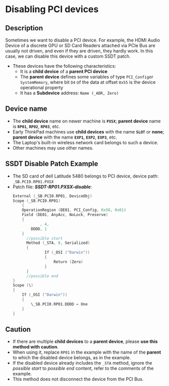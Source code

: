 # Disabling PCI devices

## Description

Sometimes we want to disable a PCI device. For example, the HDMI Audio Device of a discrete GPU or SD Card Readers attached via PCIe Bus are usually not driven, and even if they are driven, they hardly work. In this case, we can disable this device with a custom SSDT patch.

- These devices have the following characteristics:
  - It is a **child device** of a **parent PCI device**
  - The **parent device** defines some variables of type `PCI_Config`or `SystemMemory`, where bit `D4` of the data at offset `0x55` is the device operational property
  - It has a **Subdevice** address: `Name (_ADR, Zero)`  

## Device name

- The **child device** name on newer machine is **`PXSX`**; **parent device** name is **`RP01`**, **`RP02`**, **`RP03`**, etc.
- Early ThinkPad machines use **child devices** with the name **`SLOT`** or **none**; **parent device** with the name **`EXP1`**, **`EXP2`**, **`EXP3`**, etc.
- The Laptop's built-in wireless network card belongs to such a device.
- Other machines may use other names.

## SSDT Disable Patch Example

- The SD card of dell Latitude 5480 belongs to PCI device, device path: `_SB.PCI0.RP01.PXSX`
- Patch file: ***SSDT-RP01.PXSX-disable***:
  ```swift
  External (_SB.PCI0.RP01, DeviceObj)
  Scope (_SB.PCI0.RP01)
      {
      OperationRegion (DE01, PCI_Config, 0x50, 0x01)
      Field (DE01, AnyAcc, NoLock, Preserve)
      {
              , 4,
          DDDD, 1
      }
  		//possible start
  		Method (_STA, 0, Serialized)
  		{
  				If (_OSI ("Darwin"))
  				{
  					Return (Zero)
  				}
  		}
  		//possible end
  }  
  Scope (\)
  {
      If (_OSI ("Darwin"))
      {
          \_SB.PCI0.RP01.DDDD = One
      }
  }
  ```

## Caution

- If there are multiple **child devices** to a **parent device**, please **use this method with caution**.
- When using it, replace `RP01` in the example with the name of the **parent** to which the disabled device belongs, as in the example.
- If the disabled device already includes the `_STA` method, ignore the *possible start* to *possible end* content, refer to the comments of the example.
- This method does not disconnect the device from the PCI Bus.
